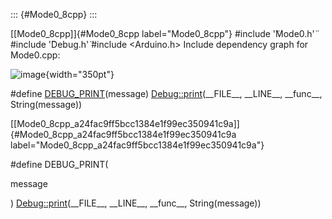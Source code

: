 ::: {#Mode0_8cpp}
:::

[\[Mode0\_8cpp\]]{#Mode0_8cpp label="Mode0_8cpp"} \#include '̈Mode0.h'̈
\#include '̈Debug.h'̈ \#include $<$Arduino.h$>$ Include dependency graph
for Mode0.cpp:

![image](Mode0_8cpp__incl){width="350pt"}

\#define
[DEBUG\_PRINT](#Mode0_8cpp_a24fac9ff5bcc1384e1f99ec350941c9a)(message) [Debug::print](#classDebug_aec89c31d051cd6de448ccf9a8f29a83d)(\_\_FILE\_\_,
\_\_LINE\_\_, \_\_func\_\_, String(message))

[\[Mode0\_8cpp\_a24fac9ff5bcc1384e1f99ec350941c9a\]]{#Mode0_8cpp_a24fac9ff5bcc1384e1f99ec350941c9a
label="Mode0_8cpp_a24fac9ff5bcc1384e1f99ec350941c9a"}

\#define DEBUG\_PRINT(

message

) [Debug::print](#classDebug_aec89c31d051cd6de448ccf9a8f29a83d)(\_\_FILE\_\_,
\_\_LINE\_\_, \_\_func\_\_, String(message))
